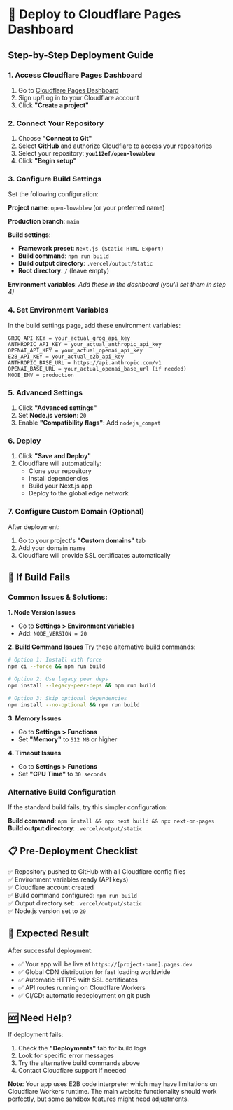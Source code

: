 # 🚀 Deploy to Cloudflare Pages Dashboard

## Step-by-Step Deployment Guide

### 1. Access Cloudflare Pages Dashboard
1. Go to [Cloudflare Pages Dashboard](https://dash.cloudflare.com/pages)
2. Sign up/Log in to your Cloudflare account
3. Click **"Create a project"**

### 2. Connect Your Repository
1. Choose **"Connect to Git"**
2. Select **GitHub** and authorize Cloudflare to access your repositories
3. Select your repository: **`you112ef/open-lovablew`**
4. Click **"Begin setup"**

### 3. Configure Build Settings
Set the following configuration:

**Project name**: `open-lovablew` (or your preferred name)

**Production branch**: `main`

**Build settings**:
- **Framework preset**: `Next.js (Static HTML Export)`
- **Build command**: `npm run build`
- **Build output directory**: `.vercel/output/static`
- **Root directory**: `/` (leave empty)

**Environment variables**: 
*Add these in the dashboard (you'll set them in step 4)*

### 4. Set Environment Variables
In the build settings page, add these environment variables:

```
GROQ_API_KEY = your_actual_groq_api_key
ANTHROPIC_API_KEY = your_actual_anthropic_api_key  
OPENAI_API_KEY = your_actual_openai_api_key
E2B_API_KEY = your_actual_e2b_api_key
ANTHROPIC_BASE_URL = https://api.anthropic.com/v1
OPENAI_BASE_URL = your_actual_openai_base_url (if needed)
NODE_ENV = production
```

### 5. Advanced Settings
1. Click **"Advanced settings"**
2. Set **Node.js version**: `20`
3. Enable **"Compatibility flags"**: Add `nodejs_compat`

### 6. Deploy
1. Click **"Save and Deploy"**
2. Cloudflare will automatically:
   - Clone your repository
   - Install dependencies
   - Build your Next.js app
   - Deploy to the global edge network

### 7. Configure Custom Domain (Optional)
After deployment:
1. Go to your project's **"Custom domains"** tab
2. Add your domain name
3. Cloudflare will provide SSL certificates automatically

## 🔧 If Build Fails

### Common Issues & Solutions:

**1. Node Version Issues**
- Go to **Settings > Environment variables**
- Add: `NODE_VERSION = 20`

**2. Build Command Issues**
Try these alternative build commands:
```bash
# Option 1: Install with force
npm ci --force && npm run build

# Option 2: Use legacy peer deps
npm install --legacy-peer-deps && npm run build

# Option 3: Skip optional dependencies
npm install --no-optional && npm run build
```

**3. Memory Issues**
- Go to **Settings > Functions**
- Set **"Memory"** to `512 MB` or higher

**4. Timeout Issues**
- Go to **Settings > Functions**  
- Set **"CPU Time"** to `30 seconds`

### Alternative Build Configuration
If the standard build fails, try this simpler configuration:

**Build command**: `npm install && npx next build && npx next-on-pages`
**Build output directory**: `.vercel/output/static`

## 📋 Pre-Deployment Checklist

✅ Repository pushed to GitHub with all Cloudflare config files  
✅ Environment variables ready (API keys)  
✅ Cloudflare account created  
✅ Build command configured: `npm run build`  
✅ Output directory set: `.vercel/output/static`  
✅ Node.js version set to `20`

## 🚀 Expected Result

After successful deployment:
- ✅ Your app will be live at `https://[project-name].pages.dev`
- ✅ Global CDN distribution for fast loading worldwide
- ✅ Automatic HTTPS with SSL certificates
- ✅ API routes running on Cloudflare Workers
- ✅ CI/CD: automatic redeployment on git push

## 🆘 Need Help?

If deployment fails:
1. Check the **"Deployments"** tab for build logs
2. Look for specific error messages
3. Try the alternative build commands above
4. Contact Cloudflare support if needed

**Note**: Your app uses E2B code interpreter which may have limitations on Cloudflare Workers runtime. The main website functionality should work perfectly, but some sandbox features might need adjustments.